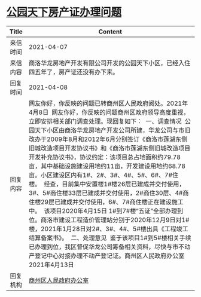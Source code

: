 # <a href="http://www.shangluo.gov.cn/zmhd/ldxxxx.jsp?urltype=leadermail.LeaderMailContentUrl&wbtreeid=1112&leadermailid=7119">公园天下房产证办理问题</a>
| Title |                                                                                                                                                                                                                                                                         Content                                                                                                                                                                                                                                                                          |
|:-----:|----------------------------------------------------------------------------------------------------------------------------------------------------------------------------------------------------------------------------------------------------------------------------------------------------------------------------------------------------------------------------------------------------------------------------------------------------------------------------------------------------------------------------------------------------------|
| 来信时间  | 2021-04-07                                                                                                                                                                                                                                                                                                                                                                                                                                                                                                                                               |
| 来信内容  | 商洛华龙房地产开发有限公司开发的公园天下小区，已经入住四五年了，房产证还没有办下来。                                                                                                                                                                                                                                                                                                                                                                                                                                                                                                               |
| 回复时间  | 2021-04-08                                                                                                                                                                                                                                                                                                                                                                                                                                                                                                                                               |
| 回复内容  | 网友你好，你反映的问题已转商州区人民政府阅处。2021年4月8日  网友你好，你反映的问题商州区政府领导高度重视，立即安排相关部门调查处理。现回复如下：  一、调查情况  公园天下小区由商洛华龙房地产开发公司所建，华龙公司与市旧改办于2009年8月和2012年6月分别签订《商洛市莲湖东侧旧城改造项目开发协议书》和《商洛市莲湖东侧旧城改造项目开发补充协议书》，协议约定：该项目总占地面积约79.78亩，其中基础设施建设用地约11亩，开发建设用地约68.78亩。小区建设区内有1#、2#、3#、4#、5#、6#、7#住楼。  经查，目前集中安置楼1#楼26层已建成并交付使用，3#、5#商住楼33层已建成并交付使用，2#商住30层、4#商住楼29层已建成并交付使用，6#、7#商住楼正在建设施工中。  该项目2020年4月15日 1#到7#楼“五证”全部办理到位。商洛市建设工程造价管理站分别于2020年12月9日对1#楼，2021年1月28日对2#、3#、4#、5#楼出具《工程竣工结算备案书》。  二、处理意见  鉴于该项目1#到5#楼相关手续已办理到位，我区督促华龙公司筹备相关资料，尽快与市不动产登记中心对接办理不动产登记证。商州区人民政府办公室2021年4月13日 |
| 回复机构  | <a href="../../category/agencies/商州区人民政府办公室.md">商州区人民政府办公室</a>                                                                                                                                                                                                                                                                                                                                                                                                                                                                                           |